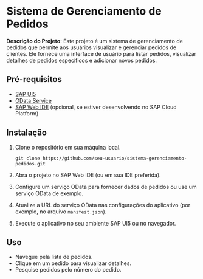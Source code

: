 # Sistema de Gerenciamento de Pedidos

**Descrição do Projeto**: Este projeto é um sistema de gerenciamento de pedidos que permite aos usuários visualizar e gerenciar pedidos de clientes. Ele fornece uma interface de usuário para listar pedidos, visualizar detalhes de pedidos específicos e adicionar novos pedidos.

## Pré-requisitos

- [SAP UI5](https://sapui5.hana.ondemand.com/)
- [OData Service](https://www.odata.org/)
- [SAP Web IDE](https://developers.sap.com/tutorials/webide-basic-install.html) (opcional, se estiver desenvolvendo no SAP Cloud Platform)

## Instalação

1. Clone o repositório em sua máquina local.
   ```
   git clone https://github.com/seu-usuario/sistema-gerenciamento-pedidos.git
   ```

2. Abra o projeto no SAP Web IDE (ou em sua IDE preferida).

3. Configure um serviço OData para fornecer dados de pedidos ou use um serviço OData de exemplo.

4. Atualize a URL do serviço OData nas configurações do aplicativo (por exemplo, no arquivo `manifest.json`).

5. Execute o aplicativo no seu ambiente SAP UI5 ou no navegador.

## Uso

- Navegue pela lista de pedidos.
- Clique em um pedido para visualizar detalhes.
- Pesquise pedidos pelo número do pedido.
